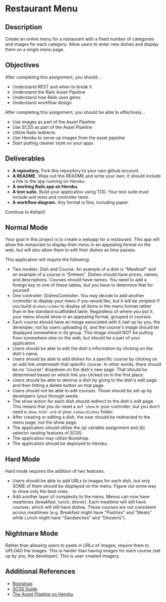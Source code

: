 # Restaurant Menu

## Description

Create an online menu for a restaurant with a fixed number of categories and images for each category.  Allow users to enter new dishes and display them on a single menu page.

## Objectives

After completing this assignment, you should...

* Understand REST and when to break it
* Understand the Rails Asset Pipeline
* Understand how Rails uses gems
* Understand workflow design

After completing this assignment, you should be able to effectively...

* Use images as part of the Asset Pipeline
* Use SCSS as part of the Asset Pipeline
* Utilize Rails redirects
* Use Heroku to serve up images from the asset pipeline
* Start putting cleaner style on your apps

## Deliverables

* **A repository.** Fork this repository to your own github account.
* **A README.** Wipe out this README and write your own.  It should include a link to the app running on Heroku.
* **A working Rails app on Heroku.**
* **A test suite.** Build your application using TDD.  Your test suite must include unit tests and controller tests.
* **A workflow diagram.**  Any format is fine, including paper.

Continue to #shipit!

## Normal Mode

Your goal in this project is to create a webapp for a restaurant.  This app will allow the restaurant to display their menu in an appealing format on the web, but will also allow them to edit their dishes as time passes.

This application will require the following:

* Two models: Dish and Course.  An example of a dish is "Meatloaf" and an example of a course is "Entrees".  Dishes should have prices, names, and descriptions.  Courses should have names.  You need to add a foreign key to one of these tables, but you have to determine that for yourself.
* One controller: DishesController.  You may decide to add another controller to display your menu if you would like, but it will be simplest if you build `dishes/index` to display all items in the menu format rather than in the standard scaffolded table.  Regardless of where you put it, your menu should show in an appealing format, grouped in courses.
* Each course should have an image associated with it (set up by you, the developer, not by users uploading it), and the course's image should be displayed somewhere in its group.  This image should NOT be pulling from somewhere else on the web, but should be a part of your application.
* Users should be able to edit the dish's information by clicking on the dish's name.
* Users should be able to add dishes for a specific course by clicking on an add link underneath that specific course.  In other words, there should be no "course" dropdown on the dish's new page.  That should be determined based on which link you clicked on in the first place.
* Users should be able to destroy a dish by going to the dish's edit page and then hitting a delete button on that page.
* Users should not be able to edit courses.  Those should be set up by developers (you) through seeds.
* The show action for each dish should redirect to the dish's edit page.  This means that you do need a `def show` in your controller, but you don't need a `show.html.erb` in your `views/dishes` folder.
* After creating or editing a dish, the user should be redirected to the menu page, not the show page.
* The application should utilize the (a) variable assignment and (b) selector nesting features of SCSS.
* The application may utilize Bootstrap.
* The application should be deployed to Heroku.

## Hard Mode

Hard mode requires the addition of two features:

* Users should be able to add URLs to images for each dish, but only SOME of them should be displayed on the menu.  Figure out some way to show only the best ones.
* Add another layer of complexity to the menu.  Menus can now have mealtimes (breakfast, lunch, dinner).  Each mealtime will still have courses, which will still have dishes.  These courses are not consistent across mealtimes (e.g. Breakfast might have "Pastries" and "Meats" while Lunch might have "Sandwiches" and "Desserts").

## Nightmare Mode

Rather than allowing users to paste in URLs of images, require them to UPLOAD the images.  This is harder than having images for each course (set up by you, the developer).  This is user-created imagery.

## Additional References

* [Bootstrap](http://getbootstrap.com/)
* [SCSS Guide](http://sass-lang.com/)
* [The Asset Pipeline on Heroku](https://devcenter.heroku.com/articles/rails-4-asset-pipeline)
